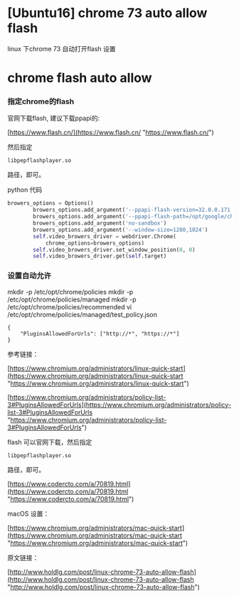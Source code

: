 # [Ubuntu16] chrome 73 auto allow flash

linux 下chrome 73 自动打开flash 设置

# chrome flash auto allow

### 指定chrome的flash

官网下载flash, 建议下载ppapi的:&#x20;

[https://www.flash.cn/](https://www.flash.cn/ "https://www.flash.cn/")

然后指定

`libpepflashplayer.so`

路径，即可。

python 代码

```python
browers_options = Options()
        browers_options.add_argument('--ppapi-flash-version=32.0.0.171')
        browers_options.add_argument('--ppapi-flash-path=/opt/google/chrome/libpepflashplayer.so')
        browers_options.add_argument('no-sandbox')
        browers_options.add_argument('--window-size=1280,1024')
        self.video_browers_driver = webdriver.Chrome(
            chrome_options=browers_options)
        self.video_browers_driver.set_window_position(0, 0)
        self.video_browers_driver.get(self.target)
```

### 设置自动允许

mkdir -p /etc/opt/chrome/policies
mkdir -p /etc/opt/chrome/policies/managed
mkdir -p /etc/opt/chrome/policies/recommended
vi /etc/opt/chrome/policies/managed/test\_policy.json

```
{
    "PluginsAllowedForUrls": ["http://*", "https://*"]
}
```

参考链接：

[https://www.chromium.org/administrators/linux-quick-start](https://www.chromium.org/administrators/linux-quick-start "https://www.chromium.org/administrators/linux-quick-start")

[https://www.chromium.org/administrators/policy-list-3#PluginsAllowedForUrls](https://www.chromium.org/administrators/policy-list-3#PluginsAllowedForUrls "https://www.chromium.org/administrators/policy-list-3#PluginsAllowedForUrls")

flash 可以官网下载，然后指定

`libpepflashplayer.so`

路径，即可。

[https://www.codercto.com/a/70819.html](https://www.codercto.com/a/70819.html "https://www.codercto.com/a/70819.html")

macOS 设置：&#x20;

[https://www.chromium.org/administrators/mac-quick-start](https://www.chromium.org/administrators/mac-quick-start "https://www.chromium.org/administrators/mac-quick-start")

原文链接：

[http://www.holdlg.com/post/linux-chrome-73-auto-allow-flash](http://www.holdlg.com/post/linux-chrome-73-auto-allow-flash "http://www.holdlg.com/post/linux-chrome-73-auto-allow-flash")
